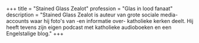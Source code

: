+++
title       = "Stained Glass Zealot"
profession  = "Glas in lood fanaat"
description = "Stained Glass Zealot is auteur van grote sociale media-accounts waar hij foto's van -en informatie over- katholieke kerken deelt. Hij heeft tevens zijn eigen podcast met katholieke audioboeken en een Engelstalige blog."
+++
